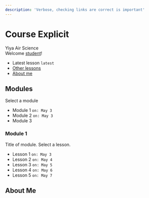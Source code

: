 ```yaml
---
description: 'Verbose, checking links are correct is important'
---
```


# Course Explicit

Yiya Air Science  
Welcome [student](serious/profile.md#age)!

* Latest lesson `latest`
* [Other lessons](course-explicit.md#modules)
* [About me](course-explicit.md#about-me)

## Modules

Select a module

* Module 1 `on: May 3`
* Module 2 `on: May 3`
* Module 3

### Module 1

Title of module. Select a lesson.

* Lesson 1 `on: May 3`
* Lesson 2 `on: May 4`
* Lesson 3 `on: May 5`
* Lesson 4 `on: May 6`
* Lesson 5 `on: May 7`

## About Me




